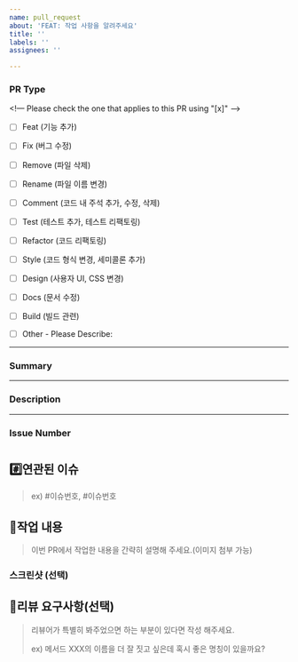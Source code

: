 ```yaml
---
name: pull_request
about: 'FEAT: 작업 사항을 알려주세요'
title: ''
labels: ''
assignees: ''

---
```


### PR Type
<!— Please check the one that applies to this PR using "[x]" —>

- [ ] Feat (기능 추가)
- [ ] Fix (버그 수정)
- [ ] Remove (파일 삭제)
- [ ] Rename (파일 이름 변경)
- [ ] Comment (코드 내 주석 추가, 수정, 삭제)
- [ ] Test (테스트 추가, 테스트 리팩토링)
- [ ] Refactor (코드 리팩토링)
- [ ] Style (코드 형식 변경, 세미콜론 추가)
- [ ] Design (사용자 UI, CSS 변경)
- [ ] Docs (문서 수정)
- [ ] Build (빌드 관련)
- [ ] Other - Please Describe:


---
### Summary


---
### Description


---
### Issue Number




#
#
#



## #️⃣연관된 이슈

> ex) #이슈번호, #이슈번호

## 📝작업 내용

> 이번 PR에서 작업한 내용을 간략히 설명해 주세요.(이미지 첨부 가능)

### 스크린샷 (선택)

## 💬리뷰 요구사항(선택)

> 리뷰어가 특별히 봐주었으면 하는 부분이 있다면 작성 해주세요.
>
> ex) 메서드 XXX의 이름을 더 잘 짓고 싶은데 혹시 좋은 명칭이 있을까요?